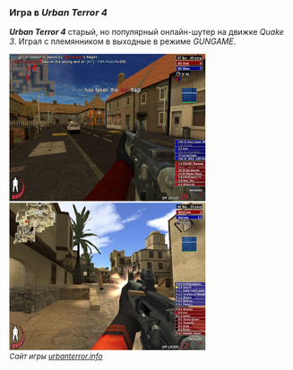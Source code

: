 <!--2023-12-18 23:29:03-->
### Игра в *Urban Terror 4* 
***Urban Terror 4*** старый, но популярный онлайн-шутер на движке *Quake 3*. 
Играл с племянником в выходные в режиме *GUNGAME*.

<img src="./Urt-4_1.jpg" alt="">
<img src="./Urt-4_2.jpg" alt="">

<div style="font-size:small">
<i>Сайт игры <a href="https://www.urbanterror.info">urbanterror.info</a></i>
</div>